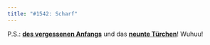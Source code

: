 ```yaml
---
title: "#1542: Scharf"
---
```


P.S.: 
<a href="http://www.fonflatter.de/kalender"><strong>des vergessenen Anfangs</strong></a> und das <a href="http://www.fonflatter.de/advent09"><strong>neunte Türchen</strong></a>! Wuhuu!

